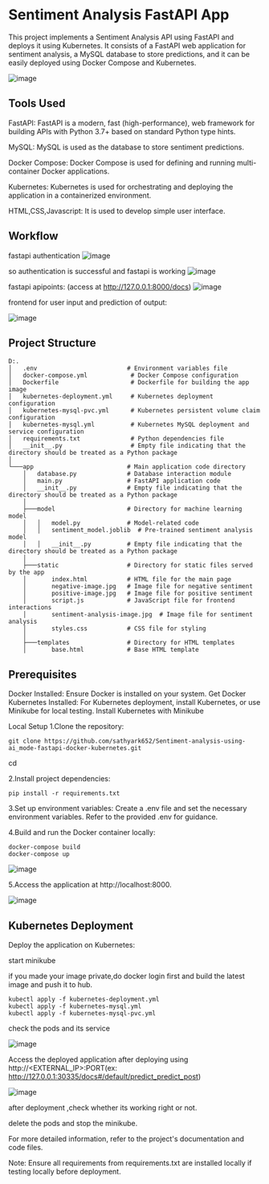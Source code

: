 # Sentiment Analysis FastAPI App
This project implements a Sentiment Analysis API using FastAPI and deploys it using Kubernetes. It consists of a FastAPI web application for sentiment analysis, a MySQL database to store predictions, and it can be easily deployed using Docker Compose and Kubernetes.

![image](https://github.com/sathyark652/Sentiment-analysis-using-ai_mode-fastapi-docker-kubernetes/assets/117423140/1f629774-d5a3-479c-88cb-231fd6174529)

## Tools Used
FastAPI: FastAPI is a modern, fast (high-performance), web framework for building APIs with Python 3.7+ based on standard Python type hints.

MySQL: MySQL is used as the database to store sentiment predictions.

Docker Compose: Docker Compose is used for defining and running multi-container Docker applications.

Kubernetes: Kubernetes is used for orchestrating and deploying the application in a containerized environment.

HTML,CSS,Javascript: It is used to develop simple user interface.

## Workflow
fastapi authentication
![image](https://github.com/sathyark652/Sentiment-analysis-using-ai_mode-fastapi-docker-kubernetes/assets/117423140/88a2cd1a-a8ab-4ecc-8e3b-ef7efb36eb96)

so authentication is successful and fastapi is working
![image](https://github.com/sathyark652/Sentiment-analysis-using-ai_mode-fastapi-docker-kubernetes/assets/117423140/942e3bce-9822-4162-8564-229ac0e9195f)

fastapi apipoints: (access at http://127.0.0.1:8000/docs)
![image](https://github.com/sathyark652/Sentiment-analysis-using-ai_mode-fastapi-docker-kubernetes/assets/117423140/f97530d6-fdf2-4ccd-995c-7d0e5a6602c7)

frontend for user input and prediction of output:

![image](https://github.com/sathyark652/Sentiment-analysis-using-ai_mode-fastapi-docker-kubernetes/assets/117423140/d1467c9d-4b8a-4ab8-a42b-fc8a19d08a87)


## Project Structure
```
D:.
│   .env                         # Environment variables file
│   docker-compose.yml            # Docker Compose configuration
│   Dockerfile                    # Dockerfile for building the app image
│   kubernetes-deployment.yml     # Kubernetes deployment configuration
│   kubernetes-mysql-pvc.yml      # Kubernetes persistent volume claim configuration
│   kubernetes-mysql.yml          # Kubernetes MySQL deployment and service configuration
│   requirements.txt              # Python dependencies file
│   __init__.py                   # Empty file indicating that the directory should be treated as a Python package
│
└───app                          # Main application code directory
    │   database.py              # Database interaction module
    │   main.py                  # FastAPI application code
    │   __init__.py              # Empty file indicating that the directory should be treated as a Python package
    │
    ├───model                    # Directory for machine learning model
    │   │   model.py             # Model-related code
    │   │   sentiment_model.joblib  # Pre-trained sentiment analysis model
    │   │   __init__.py          # Empty file indicating that the directory should be treated as a Python package
    │
    ├───static                   # Directory for static files served by the app
    │       index.html           # HTML file for the main page
    │       negative-image.jpg   # Image file for negative sentiment
    │       positive-image.jpg   # Image file for positive sentiment
    │       script.js            # JavaScript file for frontend interactions
    │       sentiment-analysis-image.jpg  # Image file for sentiment analysis
    │       styles.css           # CSS file for styling
    │
    ├───templates                # Directory for HTML templates
    │       base.html            # Base HTML template
```
## Prerequisites
Docker Installed: Ensure Docker is installed on your system. Get Docker
Kubernetes Installed: For Kubernetes deployment, install Kubernetes, or use Minikube for local testing. Install Kubernetes with Minikube

Local Setup
1.Clone the repository:
```
git clone https://github.com/sathyark652/Sentiment-analysis-using-ai_mode-fastapi-docker-kubernetes.git
```
cd <project-directory>

2.Install project dependencies:
```
pip install -r requirements.txt
```
3.Set up environment variables:
Create a .env file and set the necessary environment variables. Refer to the provided .env for guidance.

4.Build and run the Docker container locally:

```
docker-compose build
docker-compose up
```
![image](https://github.com/sathyark652/Sentiment-analysis-using-ai_mode-fastapi-docker-kubernetes/assets/117423140/3cb66c18-437f-4333-8877-40cca7b01bab)


5.Access the application at http://localhost:8000.

![image](https://github.com/sathyark652/Sentiment-analysis-using-ai_mode-fastapi-docker-kubernetes/assets/117423140/44b8733c-b3c4-48b5-ab9a-b43698b85d8d)


## Kubernetes Deployment
Deploy the application on Kubernetes:

start minikube 

if you made your image private,do docker login first and build the latest image and push it to hub.
```
kubectl apply -f kubernetes-deployment.yml
kubectl apply -f kubernetes-mysql.yml
kubectl apply -f kubernetes-mysql-pvc.yml
```
check the pods and its service 

![image](https://github.com/sathyark652/Sentiment-analysis-using-ai_mode-fastapi-docker-kubernetes/assets/117423140/7a17d0ed-5526-494e-b0f0-117e0555dd16)

Access the deployed application after deploying using http://<EXTERNAL_IP>:PORT(ex: http://127.0.0.1:30335/docs#/default/predict_predict_post)

![image](https://github.com/sathyark652/Sentiment-analysis-using-ai_mode-fastapi-docker-kubernetes/assets/117423140/500d2f94-478c-4c7e-9589-322130522d5e)

after deployment ,check whether its working right or not.

delete the pods and  stop the minikube.

For more detailed information, refer to the project's documentation and code files.

Note: Ensure all requirements from requirements.txt are installed locally if testing locally before deployment.


